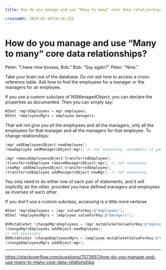 ```yaml
---
title: How do you manage and use “Many to many” core data relationships?

createdAt: 2020-05-18T16:46:25Z
---
```


# How do you manage and use “Many to many” core data relationships?

Peter: "I have nine bosses, Bob." Bob: "Say again?" Peter: "Nine."

Take your brain out of the database. Do not ask how to access a cross-reference table. Ask how to find the employees for a manager or the managers for an employee.

If you use a custom subclass of NSManagedObject, you can declare the properties as documented. Then you can simply say:

```objective-c
NSSet *mgrsEmployees = mgr.employees;
NSSet *employeesMgrs = employee.managers;
```
That will not give you all the employees and all the managers, only all the employees for that manager and all the managers for that employee. To change relationships:

```objective-c
[mgr addEmployeesObject:newEmployee];
[newEmployee addManagersObject:mgr]; // not necessary, automatic if you define inverse

[mgr removeEmployeesObject:transferredEmployee];
[transferredEmployee removeManagersObject:mgr]; // not necessary
[newMgr addEmployeesObject:transferredEmployee];
[transferredEmployee addManagersObject:newMgr]; // not necessary
```

You only need to do either one of each pair of statements, and it will implicitly do the other, provided you have defined managers and employees as inverses of each other.

If you don't use a custom subclass, accessing is a little more verbose

```objective-c
NSSet *mgrsEmployees = [mgr valueForKey:@"employees"];
NSSet *employeesMgrs = [employee valueForKey:@"managers"];

NSMutableSet *changeMgrsEmployees = [mgr mutableSetValueForKey:@"employees"];
[changeMgrsEmployees addObject:newEmployee];
// not necessary
NSMutableSet *changeEmployeesMgrs = [employee mutableSetValueForKey:@"managers"];
[changeEmployeesMgrs addObject:mgr];
```

---

https://stackoverflow.com/questions/7572657/how-do-you-manage-and-use-many-to-many-core-data-relationships